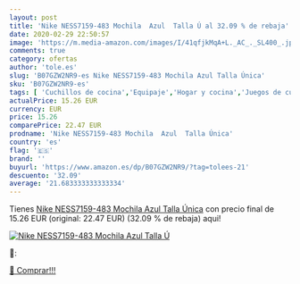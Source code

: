 ```yaml
---
layout: post
title: 'Nike NESS7159-483 Mochila  Azul  Talla Ú al 32.09 % de rebaja'
date: 2020-02-29 22:50:57
image: 'https://m.media-amazon.com/images/I/41qfjkMqA+L._AC_._SL400_.jpg'
comments: true
category: ofertas
author: 'tole.es'
slug: 'B07GZW2NR9-es Nike NESS7159-483 Mochila Azul Talla Única'
sku: 'B07GZW2NR9-es'
tags: [ 'Cuchillos de cocina','Equipaje','Hogar y cocina','Juegos de cuchillos de cocina','Mochilas','Mochilas tipo casual','Utensilios de cocina','mochila', ]
actualPrice: 15.26 EUR
currency: EUR
price: 15.26
comparePrice: 22.47 EUR
prodname: 'Nike NESS7159-483 Mochila  Azul  Talla Única'
country: 'es'
flag: '🇪🇸'
brand: ''
buyurl: 'https://www.amazon.es/dp/B07GZW2NR9/?tag=tolees-21'
descuento: '32.09'
average: '21.683333333333334'
---
```


Tienes [Nike NESS7159-483 Mochila  Azul  Talla Única](https://www.amazon.es/dp/B07GZW2NR9/?tag=tolees-21) con precio final de  15.26 EUR (original: 22.47 EUR) (32.09 %  de rebaja) aqui!

[![Nike NESS7159-483 Mochila  Azul  Talla Ú](https://m.media-amazon.com/images/I/41qfjkMqA+L._AC_._SL400_.jpg)](https://www.amazon.es/dp/B07GZW2NR9/?tag=tolees-21)

🔎:


[🛒 Comprar!!!](https://www.amazon.es/dp/B07GZW2NR9/?tag=tolees-21)
